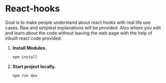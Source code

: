 # React-hooks
Goal is to make people understand about react hooks with real life use cases. Raw and simplest explanations will be provided. Also where you edit and learn about the code without leaving the web page with the help of inbuilt react code provided.


1. **Install Modules.**

   ```bash
   npm install
   ```

2. **Start project locally.**

   ```bash
   npm run dev
   ```
